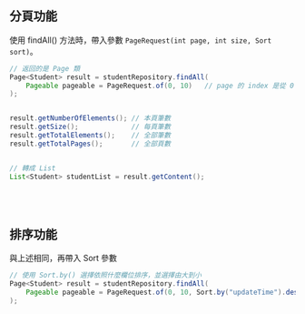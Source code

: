 ## 分頁功能
使用 findAll() 方法時，帶入參數 `PageRequest(int page, int size, Sort sort)`。
```java
// 返回的是 Page 類
Page<Student> result = studentRepository.findAll(
    Pageable pageable = PageRequest.of(0, 10)   // page 的 index 是從 0 開始算， 每頁10筆資料
);


result.getNumberOfElements(); // 本頁筆數
result.getSize();             // 每頁筆數 
result.getTotalElements();    // 全部筆數
result.getTotalPages();       // 全部頁數


// 轉成 List
List<Student> studentList = result.getContent();
```
<br/>

<br/>

## 排序功能
與上述相同，再帶入 Sort 參數

```java
// 使用 Sort.by() 選擇依照什麼欄位排序，並選擇由大到小
Page<Student> result = studentRepository.findAll(
    Pageable pageable = PageRequest.of(0, 10, Sort.by("updateTime").descending())
);
```